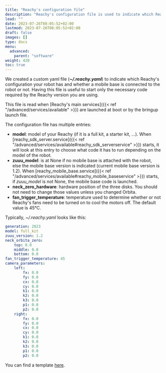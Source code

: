 ```yaml
---
title: "Reachy's configuration file"
description: "Reachy's configuration file is used to indicate which Reachy's configuration your robot has and whether a mobile base is connected to the robot or not."
lead: ""
date: 2023-07-26T08:05:52+02:00
lastmod: 2023-07-26T08:05:52+02:00
draft: false
images: []
type: docs
menu:
  advanced:
    parent: "software"
weight: 420
toc: true
---
```

We created a custom yaml file (***~/.reachy.yaml***) to indicate which Reachy's configuration your robot has and whether a mobile base is connected to the robot or not. Having this file is useful to start only the necessary code required by the Reachy version you are using.

This file is read when [Reachy's main services]({{< ref "/advanced/services/available" >}}) are launched at boot or by the bringup launch file.

The configuration file has multiple entries:
- **model**: model of your Reachy (if it is a full kit, a starter kit, ...). When [reachy_sdk_server.service]({{< ref "/advanced/services/available#reachy_sdk_serverservice" >}}) starts, it will look at this entry to choose what code it has to run depending on the model of the robot.
- **zuuu_model**: is at None if no mobile base is attached with the robot, else the mobile base version is indicated (current mobile base version is 1.2). When [reachy_mobile_base.service]({{< ref "/advanced/services/available#reachy_mobile_baseservice" >}}) starts, if *zuuu_model* is not None, the mobile base code is launched.
- **neck_zero_hardware**: hardware position of the three disks. You should not need to change those values unless you changed Orbita.
- **fan_trigger_temperature**: temperature used to determine whether or not Reachy's fans need to be turned on to cool the motors off. The default value is 45°C.


Typically, *~/.reachy.yaml* looks like this:

```yaml
generation: 2023
model: full_kit
zuuu_version: 1.2
neck_orbita_zero:
    top: 0.0
    middle: 0.0
    bottom: 0.0
fan_trigger_temperature: 45
camera_parameters:
    left:
        fx: 0.0
        fy: 0.0
        cx: 0.0
        cy: 0.0
        k1: 0.0
        k2: 0.0
        k3: 0.0
        p1: 0.0
        p2: 0.0
    right:
        fx: 0.0
        fy: 0.0
        cx: 0.0
        cy: 0.0
        k1: 0.0
        k2: 0.0
        k3: 0.0
        p1: 0.0
        p2: 0.0
```

You can find a template [here](https://github.com/pollen-robotics/reachy_2023/blob/develop/reachy_utils/reachy_utils/files/.reachy.yaml).

